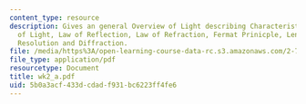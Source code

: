 ```yaml
---
content_type: resource
description: Gives an general Overview of Light describing Characteristics & Classification
  of Light, Law of Reflection, Law of Refraction, Fermat Prinicple, Lenses, Imaging,
  Resolution and Diffraction.
file: /media/https%3A/open-learning-course-data-rc.s3.amazonaws.com/2-717j-optical-engineering-spring-2002/5b0a3acf433dcdadf931bc6223ff4fe6_wk2_a.pdf
file_type: application/pdf
resourcetype: Document
title: wk2_a.pdf
uid: 5b0a3acf-433d-cdad-f931-bc6223ff4fe6
---
```

